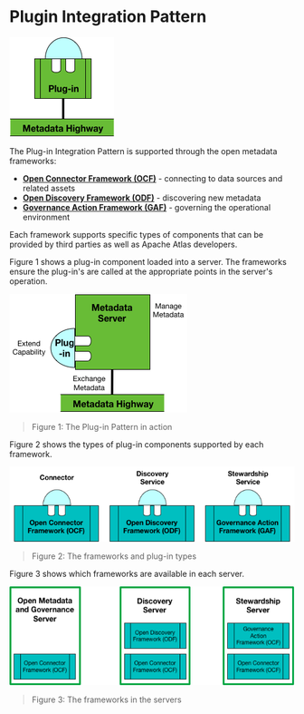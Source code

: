 <!-- SPDX-License-Identifier: CC-BY-4.0 -->
<!-- Copyright Contributors to the Egeria project. -->

# Plugin Integration Pattern

![icon](plug-in-integration-pattern.png)

The Plug-in Integration Pattern is supported through the open metadata frameworks:

* **[Open Connector Framework (OCF)](../../../open-metadata-implementation/frameworks/open-connector-framework/README.md)** - connecting to data sources and related assets
* **[Open Discovery Framework (ODF)](../../../open-metadata-implementation/frameworks/open-discovery-framework/README.md)** - discovering new metadata
* **[Governance Action Framework (GAF)](../../../open-metadata-implementation/frameworks/governance-action-framework/README.md)** - governing the operational environment

Each framework supports specific types of components that can be provided by third parties as well as Apache Atlas developers.

Figure 1 shows a plug-in component loaded into a server.  The frameworks ensure the plug-in's are called at the appropriate points in the server's operation.
	
![Figure 1](plug-in-integration-pattern-level-1.png)
> Figure 1: The Plug-in Pattern in action

Figure 2 shows the types of plug-in components supported by each framework.	

![Figure 2](plug-in-integration-pattern-frameworks.png)
> Figure 2: The frameworks and plug-in types

Figure 3 shows which frameworks are available in each server.

![Figure 3](plug-in-integration-pattern-servers.png)
> Figure 3: The frameworks in the servers